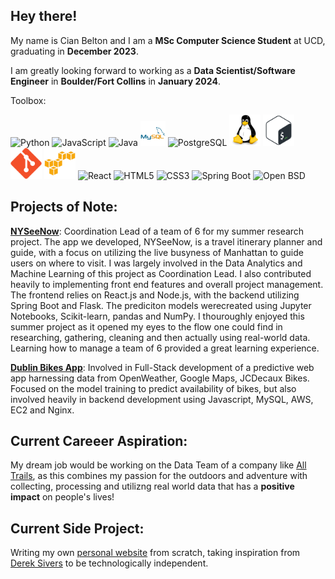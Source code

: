 ## Hey there! 
My name is Cian Belton and I am a **MSc Computer Science Student** at UCD, graduating in **December 2023**.

I am greatly looking forward to working as a **Data Scientist/Software Engineer** in **Boulder/Fort Collins** in **January 2024**.

Toolbox:
<p float="left">
  <img src="https://upload.wikimedia.org/wikipedia/commons/c/c3/Python-logo-notext.svg" alt="Python" width="40" height="40"/>
  <img src="https://upload.wikimedia.org/wikipedia/commons/9/99/Unofficial_JavaScript_logo_2.svg" alt="JavaScript" width="40" height="40"/>
  <img src="https://upload.wikimedia.org/wikipedia/en/3/30/Java_programming_language_logo.svg" alt="Java" width="40" height="40"/>
  <img src="https://raw.githubusercontent.com/devicons/devicon/master/icons/mysql/mysql-original-wordmark.svg" alt="MySQL" width="40" height="40"/>
  <img src="https://upload.wikimedia.org/wikipedia/commons/2/29/Postgresql_elephant.svg" alt="PostgreSQL" width="40" height="40"/>
  <img src="https://github.com/devicons/devicon/blob/master/icons/linux/linux-original.svg" alt="Linux Logo" width="50" height="50"/>
  <img src="https://github.com/devicons/devicon/blob/master/icons/bash/bash-original.svg" alt="Bash Logo" width="50" height="50"/>
  <img src="https://github.com/devicons/devicon/blob/master/icons/git/git-original.svg" alt="Git Logo" width="50" height="50"/>
  <img src="https://github.com/devicons/devicon/blob/master/icons/amazonwebservices/amazonwebservices-original.svg" alt="AWS Logo" width="50" height="50"/>
  <img src="https://upload.wikimedia.org/wikipedia/commons/a/a7/React-icon.svg" alt="React" width="40" height="40"/>
  <img src="https://upload.wikimedia.org/wikipedia/commons/6/61/HTML5_logo_and_wordmark.svg" alt="HTML5" width="40" height="40"/>
  <img src="https://upload.wikimedia.org/wikipedia/commons/d/d5/CSS3_logo_and_wordmark.svg" alt="CSS3" width="40" height="40"/>
  <img src="https://upload.wikimedia.org/wikipedia/commons/4/44/Spring_Framework_Logo_2018.svg" alt="Spring Boot" width="40" height="40"/>
  <img src="https://www.openbsd.org/images/blowfish-notext.jpg" alt="Open BSD" width="40" height="40"/>
</p>

## Projects of Note:
**<a href="https://github.com/Fei117117/NYSeeNow">NYSeeNow</a>**: Coordination Lead of a team of 6 for my summer research project. The app we developed, NYSeeNow, is a travel itinerary planner and guide, with a focus on utilizing the live busyness of Manhattan to guide users on where to visit. I was largely involved in the Data Analytics and Machine Learning of this project as Coordination Lead. I also contributed heavily to implementing front end features and overall project management. The frontend relies on React.js and Node.js, with the backend utilizing Spring Boot and Flask. The prediciton models werecreated using Jupyter Notebooks, Scikit-learn, pandas and NumPy.
I thouroughly enjoyed this summer project as it opened my eyes to the flow one could find in researching, gathering, cleaning and then actually using real-world data. Learning how to manage a team of 6 provided a great learning experience.

**<a href="https://github.com/keyinb/dublinbikes">Dublin Bikes App</a>**: Involved in Full-Stack development of a predictive web app harnessing data from OpenWeather, Google Maps, JCDecaux Bikes. Focused on the model training to predict availability of bikes, but also involved heavily in backend development using Javascript, MySQL, AWS, EC2 and Nginx.

## Current Careeer Aspiration:
My dream job would be working on the Data Team of a company like <a href="https://www.alltrails.com/careers/#open-positions">All Trails</a>, as this combines my passion for the outdoors and adventure with collecting, processing and utilizng real world data that has a **positive impact** on people's lives!

## Current Side Project:
Writing my own <a href="https://cianbelton.com/">personal website</a> from scratch, taking inspiration from <a href="https://sive.rs/ti">Derek Sivers</a> to be technologically independent.
